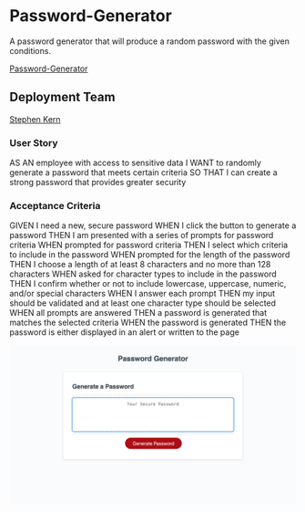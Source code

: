# Password-Generator

A password generator that will produce a random password with the given conditions.

[Password-Generator](https://stephen-kern.github.io/Password-Generator/)

## Deployment Team 

[Stephen Kern](https://github.com/stephen-kern)

### User Story 

AS AN employee with access to sensitive data
I WANT to randomly generate a password that meets certain criteria SO THAT I can create a strong password that provides greater security

### Acceptance Criteria 

GIVEN I need a new, secure password
WHEN I click the button to generate a password
THEN I am presented with a series of prompts for password criteria
WHEN prompted for password criteria
THEN I select which criteria to include in the password
WHEN prompted for the length of the password
THEN I choose a length of at least 8 characters and no more than 128 characters
WHEN asked for character types to include in the password
THEN I confirm whether or not to include lowercase, uppercase, numeric, and/or special characters
WHEN I answer each prompt
THEN my input should be validated and at least one character type should be selected
WHEN all prompts are answered
THEN a password is generated that matches the selected criteria
WHEN the password is generated
THEN the password is either displayed in an alert or written to the page

![screenshot](/assets/images/PasswordGeneratorSC.png)